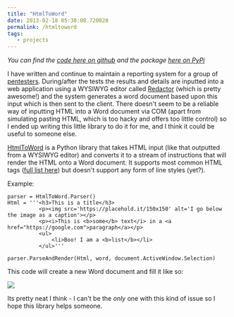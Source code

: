```yaml
---
title: "HtmlToWord"
date: 2013-02-18 05:38:08.720020
permalink: /htmltoword
tags:
   - projects
---
```


*You can find the [code here on github](https://github.com/orf/HtmlToWord) and the package [here on PyPi](https://pypi.python.org/pypi/HtmlToWord)*

I have written and continue to maintain a reporting system for a group of [pentesters](https://en.wikipedia.org/wiki/Penetration_test). During/after the tests the results and details are inputted into a web application using a WYSIWYG editor called [Redactor](https://redactorjs.com/) (which is pretty awesome!) and the system generates a word document based upon this input which is then sent to the client. There doesn't seem to be a reliable way of inputting HTML into a Word document via COM (apart from simulating pasting HTML, which is too hacky and offers too little control) so I ended up writing this little library to do it for me, and I think it could be useful to someone else.

[HtmlToWord](https://github.com/orf/HtmlToWord) is a Python library that takes HTML input (like that outputted from a WYSIWYG editor) and converts it to a stream of instructions that will render the HTML onto a Word document. It supports most common HTML tags ([full list here](https://github.com/orf/HtmlToWord#supported-tags-and-extentions)) but doesn't support any form of line styles (yet?).

Example:

    parser = HtmlToWord.Parser()
    Html = '''<h3>This is a title</h3>
              <p><img src='https://placehold.it/150x150' alt='I go below the image as a caption'></p>
              <p><i>This is <b>some</b> text</i> in a <a href="https://google.com">paragraph</a></p>
              <ul>
                  <li>Boo! I am a <b>list</b></li>
              </ul>'''

    parser.ParseAndRender(Html, word, document.ActiveWindow.Selection)

This code will create a new Word document and fill it like so:

![](./PJcHQJG.png)

Its pretty neat I think - I can't be the *only* one with this kind of issue so I hope this library helps someone.
    